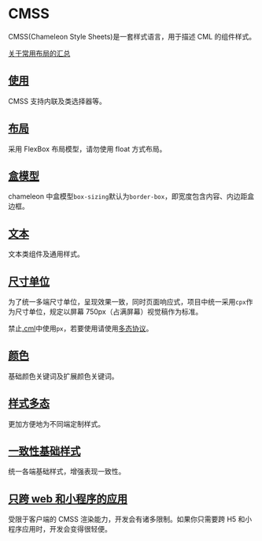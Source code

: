 # CMSS

CMSS(Chameleon Style Sheets)是一套样式语言，用于描述 CML 的组件样式。

[关于常用布局的汇总](https://github.com/chameleon-team/cml-flexbox)

## [使用](./cmss/style_way.html)

CMSS 支持内联及类选择器等。

## [布局](./cmss/layout.html)

采用 FlexBox 布局模型，请勿使用 float 方式布局。

## [盒模型](./cmss/box.html)

chameleon 中盒模型`box-sizing`默认为`border-box`，即宽度包含内容、内边距盒边框。

## [文本](./cmss/text.html)

文本类组件及通用样式。

## [尺寸单位](./cmss/unit.html)

为了统一多端尺寸单位，呈现效果一致，同时页面响应式，项目中统一采用`cpx`作为尺寸单位，规定以屏幕 750px（占满屏幕）视觉稿作为标准。

禁止[.cml](./cml.html)中使用`px`，若要使用请使用[多态协议](cmss/css_diff.html)。

## [颜色](./cmss/color.html)

基础颜色关键词及扩展颜色关键词。

## [样式多态](./cmss/css_diff.html)

更加方便地为不同端定制样式。

## [一致性基础样式](./cmss/base_style.html)

统一各端基础样式，增强表现一致性。

## [只跨 web 和小程序的应用](../example/web_wx.html)

受限于客户端的 CMSS 渲染能力，开发会有诸多限制。如果你只需要跨 H5 和小程序应用时，开发会变得很轻便。
